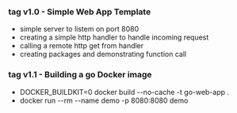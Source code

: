 
### tag v1.0 - Simple Web App Template
  - simple server to listem on port 8080
  - creating a simple http handler to handle incoming request 
  - calling a remote http get from handler
  - creating packages and demonstrating function call

### tag v1.1 - Building a go Docker image

  - DOCKER_BUILDKIT=0 docker build --no-cache -t go-web-app  .
  - docker run --rm --name demo -p 8080:8080 demo